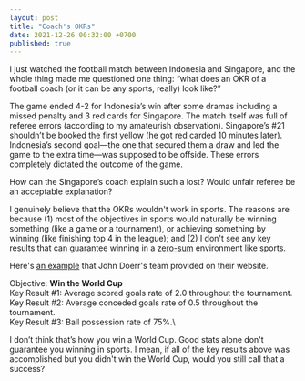 ```yaml
---
layout: post
title: "Coach's OKRs"
date: 2021-12-26 00:32:00 +0700
published: true
---
```


I just watched the football match between Indonesia and Singapore, and the whole thing made me questioned one thing: “what does an OKR of a football coach (or it can be any sports, really) look like?”

The game ended 4-2 for Indonesia’s win after some dramas including a missed penalty and 3 red cards for Singapore. The match itself was full of referee errors (according to my amateurish observation). Singapore’s #21 shouldn’t be booked the first yellow (he got red carded 10 minutes later). Indonesia’s second goal—the one that secured them a draw and led the game to the extra time—was supposed to be offside. These errors completely dictated the outcome of the game.

How can the Singapore’s coach explain such a lost? Would unfair referee be an acceptable explanation? 

I genuinely believe that the OKRs wouldn't work in sports. The reasons are because (1) most of the objectives in sports would naturally be winning something (like a game or a tournament), or achieving something by winning (like finishing top 4 in the league); and (2) I don't see any key results that can guarantee winning in a [zero-sum](https://en.wikipedia.org/wiki/Zero-sum_game) environment like sports.

Here's [an example](https://www.whatmatters.com/faqs/okr-examples-and-how-to-write-them) that John Doerr's team provided on their website.

Objective: __Win the World Cup__\
Key Result #1: Average scored goals rate of 2.0 throughout the tournament.\
Key Result #2: Average conceded goals rate of 0.5 throughout the tournament.\
Key Result #3: Ball possession rate of 75%.\

I don’t think that’s how you win a World Cup. Good stats alone don't guarantee you winning in sports. I mean, if all of the key results above was accomplished but you didn't win the World Cup, would you still call that a success?
